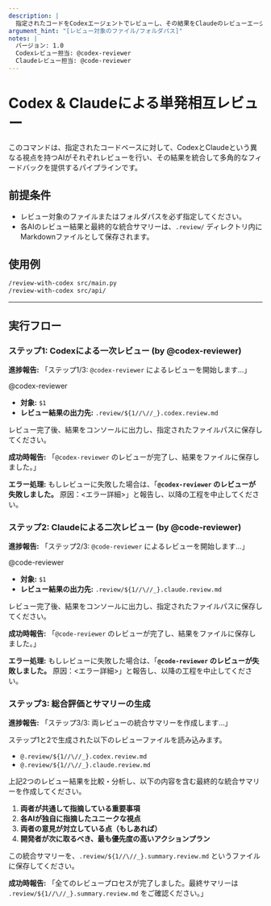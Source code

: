 ```yaml
---
description: |
  指定されたコードをCodexエージェントでレビューし、その結果をClaudeのレビューエージェントが再度レビューします。
argument_hint: "[レビュー対象のファイル/フォルダパス]"
notes: |
  バージョン: 1.0
  Codexレビュー担当: @codex-reviewer
  Claudeレビュー担当: @code-reviewer
---
```

# Codex & Claudeによる単発相互レビュー

このコマンドは、指定されたコードベースに対して、CodexとClaudeという異なる視点を持つAIがそれぞれレビューを行い、その結果を統合して多角的なフィードバックを提供するパイプラインです。

## 前提条件

- レビュー対象のファイルまたはフォルダパスを必ず指定してください。
- 各AIのレビュー結果と最終的な統合サマリーは、`.review/` ディレクトリ内にMarkdownファイルとして保存されます。

## 使用例

```bash
/review-with-codex src/main.py
/review-with-codex src/api/
```

---

## 実行フロー

### ステップ1: Codexによる一次レビュー (by @codex-reviewer)

**進捗報告:**
「ステップ1/3: `@codex-reviewer` によるレビューを開始します...」

@codex-reviewer

- **対象:** `$1`
- **レビュー結果の出力先:** `.review/${1//\//_}.codex.review.md`

レビュー完了後、結果をコンソールに出力し、指定されたファイルパスに保存してください。

**成功時報告:**
「`@codex-reviewer` のレビューが完了し、結果をファイルに保存しました。」

**エラー処理:**
もしレビューに失敗した場合は、「**`@codex-reviewer` のレビューが失敗しました。** 原因：<エラー詳細>」と報告し、以降の工程を中止してください。

### ステップ2: Claudeによる二次レビュー (by @code-reviewer)

**進捗報告:**
「ステップ2/3: `@code-reviewer` によるレビューを開始します...」

@code-reviewer

- **対象:** `$1`
- **レビュー結果の出力先:** `.review/${1//\//_}.claude.review.md`

レビュー完了後、結果をコンソールに出力し、指定されたファイルパスに保存してください。

**成功時報告:**
「`@code-reviewer` のレビューが完了し、結果をファイルに保存しました。」

**エラー処理:**
もしレビューに失敗した場合は、「**`@code-reviewer` のレビューが失敗しました。** 原因：<エラー詳細>」と報告し、以降の工程を中止してください。

### ステップ3: 総合評価とサマリーの生成

**進捗報告:**
「ステップ3/3: 両レビューの統合サマリーを作成します...」

ステップ1と2で生成された以下のレビューファイルを読み込みます。

- `@.review/${1//\//_}.codex.review.md`
- `@.review/${1//\//_}.claude.review.md`

上記2つのレビュー結果を比較・分析し、以下の内容を含む最終的な統合サマリーを作成してください。

1. **両者が共通して指摘している重要事項**
2. **各AIが独自に指摘したユニークな視点**
3. **両者の意見が対立している点（もしあれば）**
4. **開発者が次に取るべき、最も優先度の高いアクションプラン**

この統合サマリーを、`.review/${1//\//_}.summary.review.md` というファイルに保存してください。

**成功時報告:**
「全てのレビュープロセスが完了しました。最終サマリーは `.review/${1//\//_}.summary.review.md` をご確認ください。」
